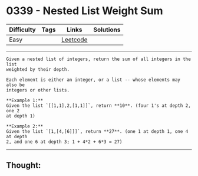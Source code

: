 # 0339 - Nested List Weight Sum

Difficulty  | Tags | Links | Solutions
----------- | ---- | ----- | -----
Easy |  | [Leetcode](https://leetcode.com/problems/nested-list-weight-sum/description/) |


-----------

```
Given a nested list of integers, return the sum of all integers in the list
weighted by their depth.

Each element is either an integer, or a list -- whose elements may also be
integers or other lists.

**Example 1:**
Given the list `[[1,1],2,[1,1]]`, return **10**. (four 1's at depth 2, one 2
at depth 1)

**Example 2:**
Given the list `[1,[4,[6]]]`, return **27**. (one 1 at depth 1, one 4 at depth
2, and one 6 at depth 3; 1 + 4*2 + 6*3 = 27)
```

-----------

## Thought:
